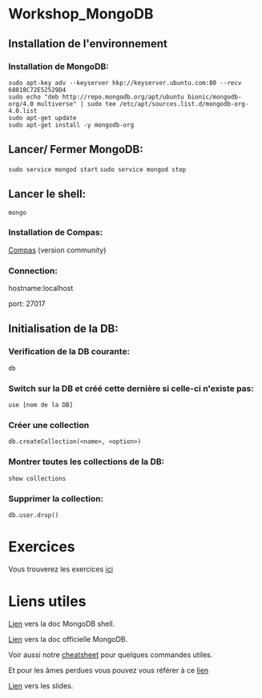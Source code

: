 # Workshop_MongoDB

## Installation de l'environnement

### Installation de MongoDB:

```
sudo apt-key adv --keyserver hkp://keyserver.ubuntu.com:80 --recv 68818C72E52529D4
sudo echo "deb http://repo.mongodb.org/apt/ubuntu bionic/mongodb-org/4.0 multiverse" | sudo tee /etc/apt/sources.list.d/mongodb-org-4.0.list
sudo apt-get update
sudo apt-get install -y mongodb-org 
```
 
## Lancer/ Fermer MongoDB:

`sudo service mongod start`
`sudo service mongod stop`

## Lancer le shell:

`mongo`
 
### Installation de Compas:

[Compas](https://www.mongodb.com/download-center/compass?jmp=docs)
(version community)

### Connection:

hostname:localhost 
 
port: 27017

## Initialisation de la DB:

### Verification de la DB courante:

` db `

### Switch sur la DB et créé cette dernière si celle-ci n'existe pas:

` use [nom de la DB] `

### Créer une collection

`db.createCollection(<name>, <option>)`

### Montrer toutes les collections de la DB:

`show collections `
 
### Supprimer la collection:

`db.user.drop()`

# Exercices

Vous trouverez les exercices [ici](./exercices.MD)

# Liens utiles

[Lien](https://docs.mongodb.com/manual/reference/mongo-shell/) vers la doc MongoDB shell. 

[Lien](https://docs.mongodb.com/manual/introduction/) vers la doc officielle MongoDB. 

Voir aussi notre [cheatsheet](./cheatsheet.md) pour quelques commandes utiles.

Et pour les âmes perdues vous pouvez vous référer à ce [lien](https://www.tutorialspoint.com/mongodb/)

[Lien](https://docs.google.com/presentation/d/1SB_gwQOgAcbxWhU5pZV8jKJbeguC1OU5cLFj7BOJklA/edit?usp=sharing) vers les slides.
